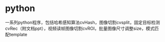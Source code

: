 # python
一系列python程序，包括哈希感知算法cvHash，图像切割cvsplit，固定目标检测cvRec（附文档ppt），视频读帧图像切割cvROI，批量图像尺寸调整size，模式匹配template
